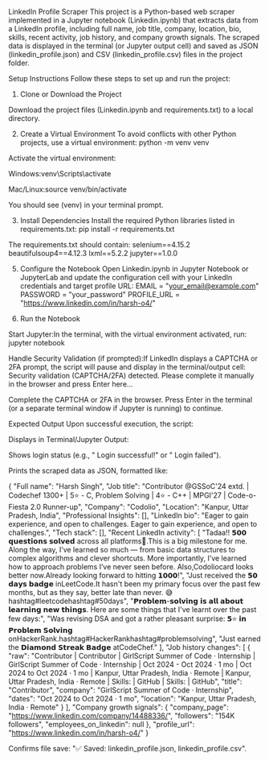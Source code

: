 LinkedIn Profile Scraper
This project is a Python-based web scraper implemented in a Jupyter notebook (Linkedin.ipynb) that extracts data from a LinkedIn profile, including full name, job title, company, location, bio, skills, recent activity, job history, and company growth signals. The scraped data is displayed in the terminal (or Jupyter output cell) and saved as JSON (linkedin_profile.json) and CSV (linkedin_profile.csv) files in the project folder.


Setup Instructions
Follow these steps to set up and run the project:
1. Clone or Download the Project

Download the project files (Linkedin.ipynb and requirements.txt) to a local directory.



2. Create a Virtual Environment
To avoid conflicts with other Python projects, use a virtual environment:
python -m venv venv

Activate the virtual environment:

Windows:venv\Scripts\activate


Mac/Linux:source venv/bin/activate


You should see (venv) in your terminal prompt.

3. Install Dependencies
Install the required Python libraries listed in requirements.txt:
pip install -r requirements.txt

The requirements.txt should contain:
selenium==4.15.2
beautifulsoup4==4.12.3
lxml==5.2.2
jupyter==1.0.0


5. Configure the Notebook
Open Linkedin.ipynb in Jupyter Notebook or JupyterLab and update the configuration cell with your LinkedIn credentials and target profile URL:
EMAIL = "your_email@example.com"
PASSWORD = "your_password"
PROFILE_URL = "https://www.linkedin.com/in/harsh-o4/"



6. Run the Notebook

Start Jupyter:In the terminal, with the virtual environment activated, run:
jupyter notebook



Handle Security Validation (if prompted):If LinkedIn displays a CAPTCHA or 2FA prompt, the script will pause and display in the terminal/output cell:
Security validation (CAPTCHA/2FA) detected. Please complete it manually in the browser and press Enter here...


Complete the CAPTCHA or 2FA in the browser.
Press Enter in the terminal (or a separate terminal window if Jupyter is running) to continue.



Expected Output
Upon successful execution, the script:

Displays in Terminal/Jupyter Output:

Shows login status (e.g., " Login successful!" or " Login failed").

Prints the scraped data as JSON, formatted like:

{
  "Full name": "Harsh Singh",
  "Job title": "Contributor @GSSoC'24 extd. | Codechef 1300+ | 5⭐ - C, Problem Solving | 4⭐ - C++ | MPGI'27 | Code-o-Fiesta 2.0 Runner-up",
  "Company": "Codolio",
  "Location": "Kanpur, Uttar Pradesh, India",
  "Professional Insights": [],
  "LinkedIn bio": "Eager to gain experience, and open to challenges. Eager to gain experience, and open to challenges.",
  "Tech stack": [],
  "Recent LinkedIn activity": [
    "Tadaa!! 𝟱𝟬𝟬 𝗾𝘂𝗲𝘀𝘁𝗶𝗼𝗻𝘀 𝘀𝗼𝗹𝘃𝗲𝗱 across all platforms😤.This is a big milestone for me. Along the way, I’ve learned so much — from basic data structures to complex algorithms and clever shortcuts. More importantly, I’ve learned how to approach problems I’ve never seen before. Also,Codoliocard looks better now.Already looking forward to hitting 𝟭𝟬𝟬𝟬!",
    "Just received the 𝟱𝟬 𝗱𝗮𝘆𝘀 𝗯𝗮𝗱𝗴𝗲 inLeetCode.It hasn't been my primary focus over the past few months, but as they say, better late than never. 😅hashtag#leetcodehashtag#50days",
    "𝗣𝗿𝗼𝗯𝗹𝗲𝗺-𝘀𝗼𝗹𝘃𝗶𝗻𝗴 𝗶𝘀 𝗮𝗹𝗹 𝗮𝗯𝗼𝘂𝘁 𝗹𝗲𝗮𝗿𝗻𝗶𝗻𝗴 𝗻𝗲𝘄 𝘁𝗵𝗶𝗻𝗴𝘀. Here are some things that I've learnt over the past few days:",
    "Was revising DSA and got a rather pleasant surprise: 𝟱⭐ 𝗶𝗻 𝗣𝗿𝗼𝗯𝗹𝗲𝗺 𝗦𝗼𝗹𝘃𝗶𝗻𝗴 onHackerRank.hashtag#HackerRankhashtag#problemsolving",
    "Just earned the 𝗗𝗶𝗮𝗺𝗼𝗻𝗱 𝗦𝘁𝗿𝗲𝗮𝗸 𝗕𝗮𝗱𝗴𝗲 atCodeChef."
  ],
  "Job history changes": [
    {
      "raw": "Contributor | Contributor | GirlScript Summer of Code · Internship | GirlScript Summer of Code · Internship | Oct 2024 - Oct 2024 · 1 mo | Oct 2024 to Oct 2024 · 1 mo | Kanpur, Uttar Pradesh, India · Remote | Kanpur, Uttar Pradesh, India · Remote | Skills: | GitHub | Skills: | GitHub",
      "title": "Contributor",
      "company": "GirlScript Summer of Code · Internship",
      "dates": "Oct 2024 to Oct 2024 · 1 mo",
      "location": "Kanpur, Uttar Pradesh, India · Remote"
    }
  ],
  "Company growth signals": {
    "company_page": "https://www.linkedin.com/company/14488336/",
    "followers": "154K followers",
    "employees_on_linkedin": null
  },
  "profile_url": "https://www.linkedin.com/in/harsh-o4/"
}


Confirms file save: "✅ Saved: linkedin_profile.json, linkedin_profile.csv".


